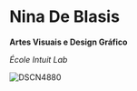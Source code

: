 # Nina De Blasis

**Artes Visuais e Design Gráfico**

*École Intuit Lab*

![DSCN4880](https://github.com/ninadeblasis/ninadeblasis.github.io/assets/161849569/68a9516e-3dd6-4b71-915c-eec98b06b3f5)
